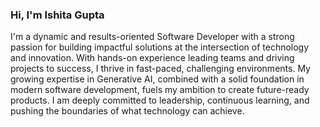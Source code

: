 ### Hi, I'm Ishita Gupta

I'm a dynamic and results-oriented Software Developer with a strong passion for building impactful solutions at the intersection of technology and innovation.
With hands-on experience leading teams and driving projects to success, I thrive in fast-paced, challenging environments. My growing expertise in Generative AI, combined with a solid foundation in modern software development, fuels my ambition to create future-ready products.
I am deeply committed to leadership, continuous learning, and pushing the boundaries of what technology can achieve.

<!--
**ishitagupta2702/ishitagupta2702** is a ✨ _special_ ✨ repository because its `README.md` (this file) appears on your GitHub profile.

Here are some ideas to get you started:

- 🔭 I’m currently working on ...
- 🌱 I’m currently learning web development as well as ML/AI
- 👯 I’m looking to collaborate on open source projects
- 🤔 I’m looking for help with ...
- 💬 Ask me about ...
- 📫 How to reach me: ...
- 😄 Pronouns: she/her
- ⚡ Fun fact: ...
-->
